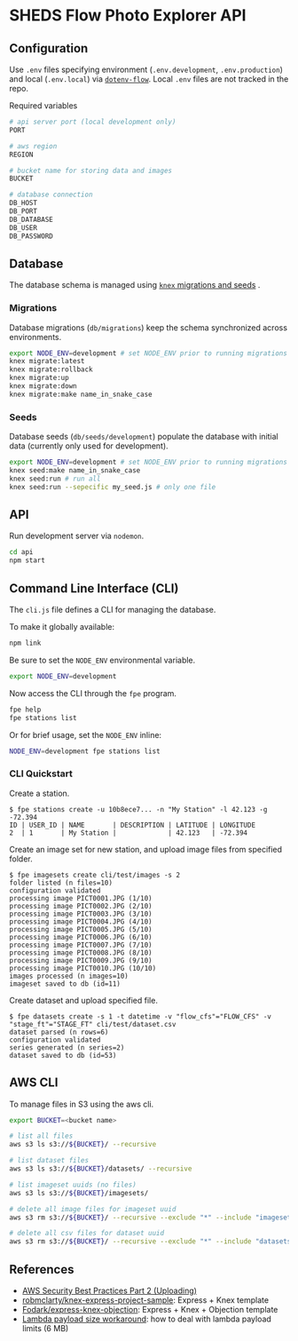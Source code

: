 SHEDS Flow Photo Explorer API
=============================

## Configuration

Use `.env` files specifying environment (`.env.development`, `.env.production`) and local (`.env.local`) via [`dotenv-flow`](npmjs.com/package/dotenv-flow). Local `.env` files are not tracked in the repo.

Required variables

```bash
# api server port (local development only)
PORT

# aws region
REGION

# bucket name for storing data and images
BUCKET

# database connection
DB_HOST
DB_PORT
DB_DATABASE
DB_USER
DB_PASSWORD
```

## Database

The database schema is managed using [`knex` migrations and seeds]() .

### Migrations

Database migrations (`db/migrations`) keep the schema synchronized across environments.

```sh
export NODE_ENV=development # set NODE_ENV prior to running migrations (important!)
knex migrate:latest
knex migrate:rollback
knex migrate:up
knex migrate:down
knex migrate:make name_in_snake_case
```

### Seeds

Database seeds (`db/seeds/development`) populate the database with initial data (currently only used for development).

```sh
export NODE_ENV=development # set NODE_ENV prior to running migrations (important!)
knex seed:make name_in_snake_case
knex seed:run # run all
knex seed:run --sepecific my_seed.js # only one file
```

## API

Run development server via `nodemon`.

```bash
cd api
npm start
```

## Command Line Interface (CLI)

The `cli.js` file defines a CLI for managing the database.

To make it globally available:

```sh
npm link
```

Be sure to set the `NODE_ENV` environmental variable.

```sh
export NODE_ENV=development
```

Now access the CLI through the `fpe` program.

```sh
fpe help
fpe stations list
```

Or for brief usage, set the `NODE_ENV` inline:

```sh
NODE_ENV=development fpe stations list
```

### CLI Quickstart

Create a station.

```
$ fpe stations create -u 10b8ece7... -n "My Station" -l 42.123 -g -72.394
ID | USER_ID | NAME       | DESCRIPTION | LATITUDE | LONGITUDE
2  | 1       | My Station |             | 42.123   | -72.394
```

Create an image set for new station, and upload image files from specified folder.

```
$ fpe imagesets create cli/test/images -s 2
folder listed (n files=10)
configuration validated
processing image PICT0001.JPG (1/10)
processing image PICT0002.JPG (2/10)
processing image PICT0003.JPG (3/10)
processing image PICT0004.JPG (4/10)
processing image PICT0005.JPG (5/10)
processing image PICT0006.JPG (6/10)
processing image PICT0007.JPG (7/10)
processing image PICT0008.JPG (8/10)
processing image PICT0009.JPG (9/10)
processing image PICT0010.JPG (10/10)
images processed (n images=10)
imageset saved to db (id=11)
```

Create dataset and upload specified file.

```
$ fpe datasets create -s 1 -t datetime -v "flow_cfs"="FLOW_CFS" -v "stage_ft"="STAGE_FT" cli/test/dataset.csv
dataset parsed (n rows=6)
configuration validated
series generated (n series=2)
dataset saved to db (id=53)
```

## AWS CLI

To manage files in S3 using the aws cli.

```bash
export BUCKET=<bucket name>

# list all files
aws s3 ls s3://${BUCKET}/ --recursive

# list dataset files
aws s3 ls s3://${BUCKET}/datasets/ --recursive

# list imageset uuids (no files)
aws s3 ls s3://${BUCKET}/imagesets/

# delete all image files for imageset uuid
aws s3 rm s3://${BUCKET}/ --recursive --exclude "*" --include "imagesets/<uuid>/*"

# delete all csv files for dataset uuid
aws s3 rm s3://${BUCKET}/ --recursive --exclude "*" --include "datasets/<uuid>/*"
```

## References

- [AWS Security Best Practices Part 2 (Uploading)](https://hedgehoglab.com/blog/aws-s3-security-best-practices-part-2)
- [robmclarty/knex-express-project-sample](https://github.com/robmclarty/knex-express-project-sample): Express + Knex template
- [Fodark/express-knex-objection](https://github.com/Fodark/express-knex-objection/blob/master/api/users.js): Express + Knex + Objection template
- [Lambda payload size workaround](https://seancoates.com/blogs/lambda-payload-size-workaround): how to deal with lambda payload limits (6 MB)
